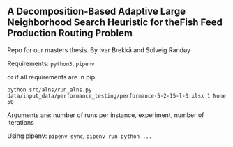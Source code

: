 ## A Decomposition-Based Adaptive Large Neighborhood Search Heuristic for theFish Feed Production Routing Problem

Repo for our masters thesis. By Ivar Brekkå and Solveig Randøy

Requirements: `python3`, `pipenv`

or if all requirements are in pip:
```
python src/alns/run_alns.py data/input_data/performance_testing/performance-5-2-15-l-0.xlsx 1 None 50
```
Arguments are: number of runs per instance, experiment, number of iterations

Using pipenv:
`pipenv sync`, `pipenv run python ...`
